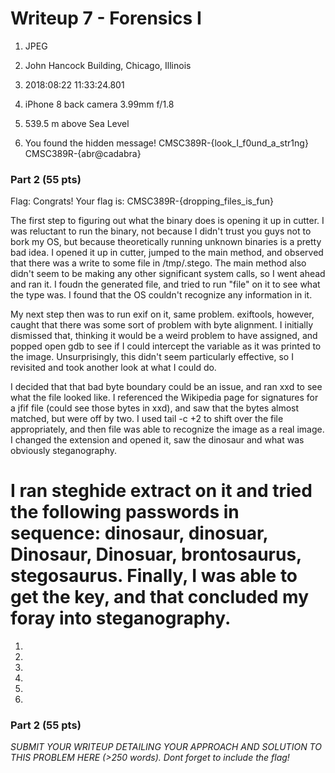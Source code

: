 Writeup 7 - Forensics I
======
1. JPEG

2. John Hancock Building, Chicago, Illinois

3. 2018:08:22 11:33:24.801

4. iPhone 8 back camera 3.99mm f/1.8

5. 539.5 m above Sea Level

6. You found the hidden message! CMSC389R-{look_I_f0und_a_str1ng}
CMSC389R-{abr@cadabra}

### Part 2 (55 pts)

Flag: Congrats! Your flag is: CMSC389R-{dropping_files_is_fun}

The first step to figuring out what the binary does is opening it up in cutter.  I was reluctant to run the binary, not because I didn't trust you guys not to bork my OS, but because theoretically running unknown binaries is a pretty bad idea.  I opened it up in cutter, jumped to the main method, and observed that there was a write to some file in /tmp/.stego.  The main method also didn't seem to be making any other significant system calls, so I went ahead and ran it.  I foudn the generated file, and tried to run "file" on it to see what the type was.  I found that the OS couldn't recognize any information in it.

My next step then was to run exif on it, same problem. exiftools, however, caught that there was some sort of problem with byte alignment.  I initially dismissed that, thinking it would be a weird problem to have assigned, and popped open gdb to see if I could intercept the variable as it was printed to the image.  Unsurprisingly, this didn't seem particularly effective, so I revisited and took another look at what I could do.

I decided that that bad byte boundary could be an issue, and ran xxd to see what the file looked like.  I referenced the Wikipedia page for signatures for a jfif file (could see those bytes in xxd), and saw that the bytes almost matched, but were off by two.  I used tail -c +2 to shift over the file appropriately, and then file was able to recognize the image as a real image.  I changed the extension and opened it, saw the dinosaur and what was obviously steganography.

I ran steghide extract on it and tried the following passwords in sequence: dinosaur, dinosuar, Dinosaur, Dinosuar, brontosaurus, stegosaurus.  Finally, I was able to get the key, and that concluded my foray into steganography.
=======
1. 

2. 

3. 

4. 

5. 

6.

### Part 2 (55 pts)

*SUBMIT YOUR WRITEUP DETAILING YOUR APPROACH AND SOLUTION TO THIS PROBLEM HERE (>250 words). Dont forget to include the flag!*
